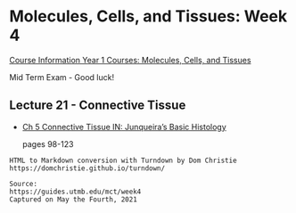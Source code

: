 # Molecules, Cells, and Tissues: Week 4

[Course Information Year 1 Courses: Molecules, Cells, and Tissues](/usmle/mct/course-information/)

Mid Term Exam - Good luck!

## Lecture 21 - Connective Tissue

*   [Ch 5 Connective Tissue IN: Junqueira’s Basic Histology](http://libux.utmb.edu/login?url=https://accessmedicine.mhmedical.com/content.aspx?bookid=2430&sectionid=190277032)
    
    pages 98-123

```
HTML to Markdown conversion with Turndown by Dom Christie
https://domchristie.github.io/turndown/

Source:
https://guides.utmb.edu/mct/week4
Captured on May the Fourth, 2021
```
